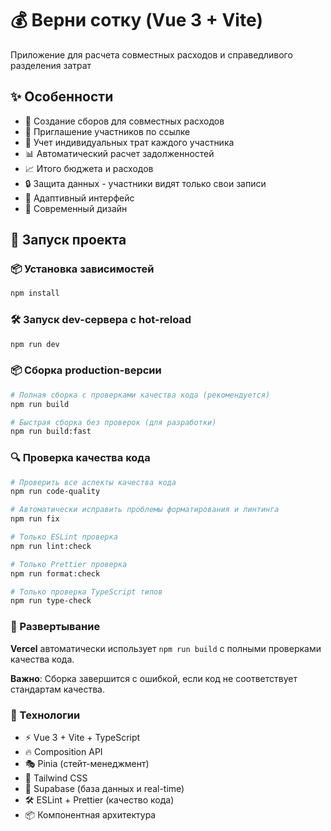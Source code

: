 # 💰 Верни сотку (Vue 3 + Vite)

Приложение для расчета совместных расходов и справедливого разделения затрат

## ✨ Особенности

- 🧮 Создание сборов для совместных расходов
- 👥 Приглашение участников по ссылке
- 💸 Учет индивидуальных трат каждого участника
- 📊 Автоматический расчет задолженностей
- 📈 Итого бюджета и расходов
- 🔒 Защита данных - участники видят только свои записи
- 📱 Адаптивный интерфейс
- 🎨 Современный дизайн

## 🚀 Запуск проекта

### 📦 Установка зависимостей

```sh
npm install
```

### 🛠️ Запуск dev-сервера с hot-reload

```sh
npm run dev
```

### 📦 Сборка production-версии

```sh
# Полная сборка с проверками качества кода (рекомендуется)
npm run build

# Быстрая сборка без проверок (для разработки)
npm run build:fast
```

### 🔍 Проверка качества кода

```sh
# Проверить все аспекты качества кода
npm run code-quality

# Автоматически исправить проблемы форматирования и линтинга
npm run fix

# Только ESLint проверка
npm run lint:check

# Только Prettier проверка
npm run format:check

# Только проверка TypeScript типов
npm run type-check
```

### 🚀 Развертывание

**Vercel** автоматически использует `npm run build` с полными проверками качества кода.

**Важно**: Сборка завершится с ошибкой, если код не соответствует стандартам качества.

### 🔧 Технологии

- ⚡ Vue 3 + Vite + TypeScript
- 🔥 Composition API
- 🎭 Pinia (стейт-менеджмент)
- 🎨 Tailwind CSS
- 📡 Supabase (база данных и real-time)
- 🛠️ ESLint + Prettier (качество кода)
- 📦 Компонентная архитектура
